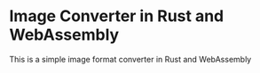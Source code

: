 # Image Converter in Rust and WebAssembly

This is a simple image format converter in Rust and WebAssembly
